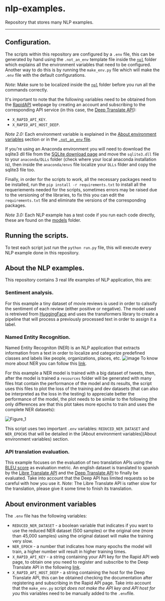# nlp-examples.
Repository that stores many NLP examples.

-----------------------------------------------------------------------

## Configuration.
The scripts within this repository are configured by a `.env` file, this can be generated by hand using the `.not_an_env` template file inside the [`npl`](https://github.com/tamagochi-descompuesto/nlp-examples/tree/main/nlp) folder which explains all the environment variables that need to be configured. Another way to do this is by running the `make_env.py` file which will make the `.env` file with the default configurations. 

*Note:* Make sure to be localized inside the [`npl`](https://github.com/tamagochi-descompuesto/nlp-examples/tree/main/nlp) folder before you run all the commands correctly.

It's important to note that the following variables need to be obtained from the [RapidAPI](https://rapidapi.com/hub) webpage by creating an account and subscribing to the corresponding API service (in this case, the [Deep Translate API](https://rapidapi.com/gatzuma/api/deep-translate1/)):
* `X_RAPID_API_KEY`.
* `X_RAPID_API_HOST_DEEP`.

*Note 2.0:* Each environment variable is explained in the [About environment variables](#about-environment-variables) section or in the [`.not_an_env` file](https://github.com/tamagochi-descompuesto/nlp-examples/blob/main/nlp/.not_an_env).

If you're using an Anaconda environment you will need to download the sqlite3 dll file from the [SQLite download page](https://www.sqlite.org/download.html) and move the `sqlite3.dll` file to your `anaconda/DLLs` folder (check where your local anaconda installation is), then inside the `anaconda/envs` file localize your `DLLs` filder and copy the sqlite3 file too.

Finally, in order for the scripts to work, all the necessary packages need to be installed, run the `pip install -r requirements.txt` to install all the requeriements needed for the scripts, sometimes errors may be raised due to the versioning of the libraries, to fix this you can edit the `requirements.txt` file and eliminate the versions of the corresponding packages.

*Note 3.0:* Each NLP example has a test code if you run each code directly, these are found on the [models](https://github.com/tamagochi-descompuesto/nlp-examples/tree/main/nlp/models) folder.

## Running the scripts.
To test each script just run the `python run.py` file, this will execute every NLP example done in this repository.

## About the NLP examples.
This repository contains 3 real life examples of NLP application, this are:
### Sentiment analysis.
For this example a tiny dataset of movie reviews is used in order to calssify the sentiment of each review (either positive or negative). The model used is retreived from [HuggingFace](https://huggingface.co) and uses the transformers library to create a pipeline that will process a previously processed text in order to assign it a label.
### Named Entity Recognition.
Named Entity Recogniton (NER) is an NLP application that extracts information from a text in order to localize and categorize predefined classes and labels like people, organizations, places, etc. 
![image](https://user-images.githubusercontent.com/58601226/200972256-6e47b2d9-7969-4c2a-85a8-ef93c2aff077.png)
To know more about NER you can follow this [link](https://en.wikipedia.org/wiki/Named-entity_recognition).

For this example a NER model is trained with a big dataset of tweets, then, after the model is trained a `resources` folder will be generated with many files htat contain the performance of the model and its results, the script uses this files to plot the loss of the training and dev datasets (that can also be interpreted as the loss in the testing) to appreciate better the performance of the model, the plot needs to be similar to the following (the only differences are that this plot takes more epochs to train and uses the complete NER datasets):

![Figure_1](https://user-images.githubusercontent.com/58601226/201160908-1df7a7ad-33a4-4558-8c5a-3a1fa00cf162.png)

This script uses two important `.env` variables: `REDUCED_NER_DATASET` and `NER_EPOCHS` that will be detailed in the [About environment variables](About environment variables) section.
### API translation evaluation.
This example focuses on the evaluation of two translation APIs using the [BLEU score](https://www.askpython.com/python/bleu-score) as evaluation metric. An english dataset is translated to spanish by the [Libre Translate API](https://github.com/LibreTranslate/LibreTranslate) and the [Deep Translate API](https://rapidapi.com/gatzuma/api/deep-translate1/) to finally be evaluated. Take into account that the Deep API has limited requests so be careful with how you use it. 
*Note:* The Libre Translate API is rather slow for the translation, please give it some time to finish its translation.

## About environment variables
The `.env` file has the following variables:
* `REDUCED_NER_DATASET` - a boolean variable that indicates if you want to use the reduced NER dataset (500 samples) or the original one (more than 45,000 samples) using the original dataset will make the training very slow.
* `NER_EPOCH` - a number that indicates how many epochs the model will train, a higher number will result in higher training times.
* `X_RAPID_API_KEY` - a string containing your API key for the Rapid API web page, to obtain one you need to register and subscribe to the Deep Translate API in the following [link](https://rapidapi.com/hub).
* `X_RAPID_API_HOST_DEEP` - a string containing the host for the Deep Translate API, this can be obtained checking the documentation after registering and subscribing in the Rapid API page.
Take into account that the `make_env.py` script *does not make the API key and API host for you* this variables need to be manually added to the `.env`file.
